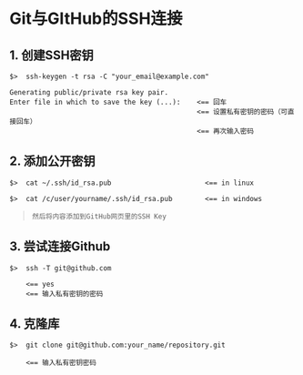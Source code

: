 # Git与GItHub的SSH连接

## 1. 创建SSH密钥 <!-- more -->

```
$>  ssh-keygen -t rsa -C "your_email@example.com"

Generating public/private rsa key pair.
Enter file in which to save the key (...):    <== 回车
                                              <== 设置私有密钥的密码（可直接回车）
                                              <== 再次输入密码
```

## 2. 添加公开密钥
```
$>  cat ~/.ssh/id_rsa.pub                       <== in linux

$>  cat /c/user/yourname/.ssh/id_rsa.pub        <== in windows 
```
> `然后将内容添加到GitHub网页里的SSH Key`

## 3. 尝试连接Github
```
$>  ssh -T git@github.com

    <== yes
    <== 输入私有密钥的密码
```

## 4. 克隆库
```
$>  git clone git@github.com:your_name/repository.git

    <== 输入私有密钥密码
```
